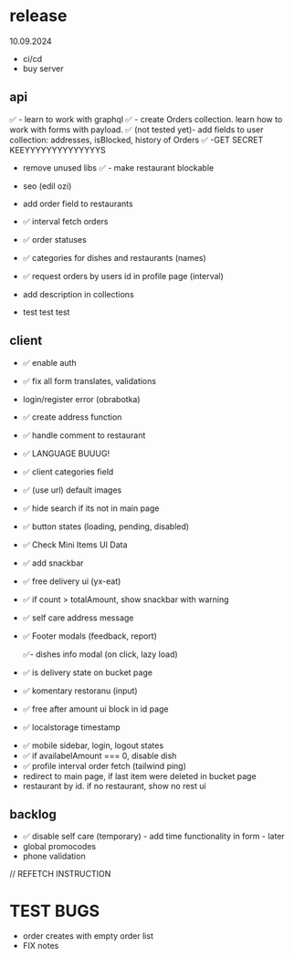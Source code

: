 # release

10.09.2024

- ci/cd
- buy server

## api

✅ - learn to work with graphql
✅ - create Orders collection. learn how to work with forms with payload.
✅ (not tested yet)- add fields to user collection: addresses, isBlocked, history of Orders
✅ -GET SECRET KEEYYYYYYYYYYYYYYS

- remove unused libs
  ✅ - make restaurant blockable

- seo (edil ozi)
- add order field to restaurants

<!-- - add filter orders in profile -->

- ✅ interval fetch orders
  <!-- - dish isChange flag -->

- ✅ order statuses

- ✅ categories for dishes and restaurants (names)
- ✅ request orders by users id in profile page (interval)
- add description in collections
<!-- ex: https://github.com/payloadcms/public-demo/blob/master/src/payload/collections/Media.ts -->

- test test test

## client

- ✅ enable auth
- ✅ fix all form translates, validations
- login/register error (obrabotka)

- ✅ create address function
- ✅ handle comment to restaurant

- ✅ LANGUAGE BUUUG!

- ✅ client categories field

- ✅ (use url) default images
- ✅ hide search if its not in main page
- ✅ button states (loading, pending, disabled)
- ✅ Check Mini Items UI Data
- ✅ add snackbar
- ✅ free delivery ui (yx-eat)
  <!-- - add filter ui in profile -->
- ✅ if count > totalAmount, show snackbar with warning
- ✅ self care address message
- ✅ Footer modals (feedback, report)
  <!-- - profile page (with add/remove addresses) -->
  ✅- dishes info modal (on click, lazy load)
- ✅ is delivery state on bucket page
- ✅ komentary restoranu (input)
- ✅ free after amount ui block in id page
- ✅ localstorage timestamp
<!-- - bucket form submittion modal () -->
- ✅ mobile sidebar, login, logout states
- ✅ if availabelAmount === 0, disable dish
- ✅ profile interval order fetch (tailwind ping)
- redirect to main page, if last item were deleted in bucket page
- restaurant by id. if no restaurant, show no rest ui

## backlog

- ✅ disable self care (temporary) - add time functionality in form - later
- global promocodes
- phone validation

// REFETCH INSTRUCTION

# TEST BUGS

- order creates with empty order list
- FIX notes
